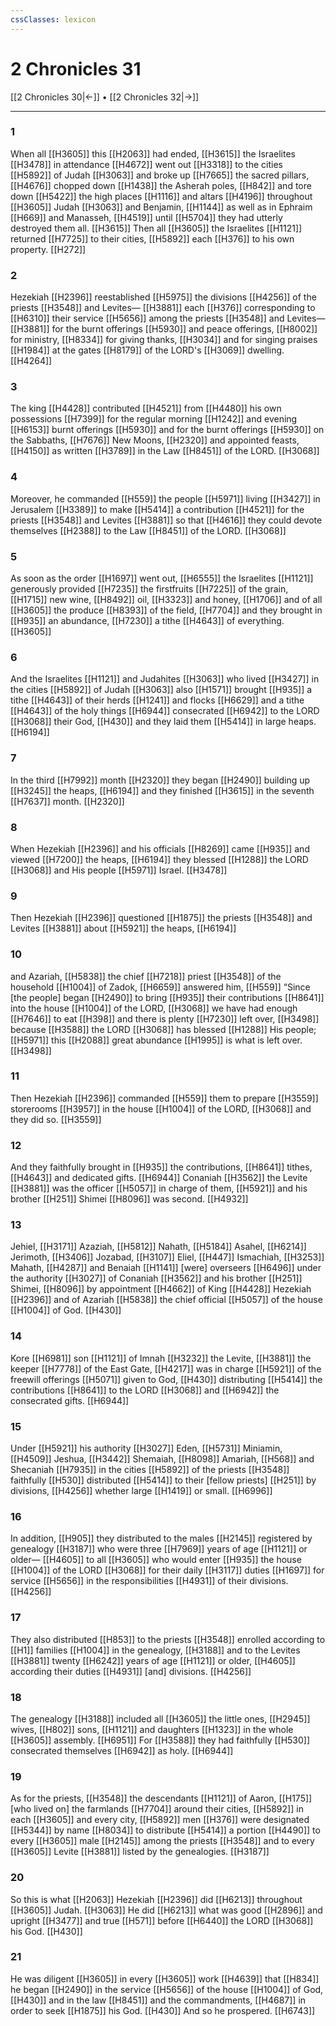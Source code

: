 ```yaml
---
cssClasses: lexicon
---
```


# 2 Chronicles 31

[[2 Chronicles 30|←]] • [[2 Chronicles 32|→]]

---

### 1
When all [[H3605]] this [[H2063]] had ended, [[H3615]] the Israelites [[H3478]] in attendance [[H4672]] went out [[H3318]] to the cities [[H5892]] of Judah [[H3063]] and broke up [[H7665]] the sacred pillars, [[H4676]] chopped down [[H1438]] the Asherah poles, [[H842]] and tore down [[H5422]] the high places [[H1116]] and altars [[H4196]] throughout [[H3605]] Judah [[H3063]] and Benjamin, [[H1144]] as well as in Ephraim [[H669]] and Manasseh, [[H4519]] until [[H5704]] they had utterly destroyed them all. [[H3615]] Then all [[H3605]] the Israelites [[H1121]] returned [[H7725]] to their cities, [[H5892]] each [[H376]] to his own property. [[H272]]

### 2
Hezekiah [[H2396]] reestablished [[H5975]] the divisions [[H4256]] of the priests [[H3548]] and Levites— [[H3881]] each [[H376]] corresponding to [[H6310]] their service [[H5656]] among the priests [[H3548]] and Levites— [[H3881]] for the burnt offerings [[H5930]] and peace offerings, [[H8002]] for ministry, [[H8334]] for giving thanks, [[H3034]] and for singing praises [[H1984]] at the gates [[H8179]] of the LORD's [[H3069]] dwelling. [[H4264]]

### 3
The king [[H4428]] contributed [[H4521]] from [[H4480]] his own possessions [[H7399]] for the regular morning [[H1242]] and evening [[H6153]] burnt offerings [[H5930]] and for the burnt offerings [[H5930]] on the Sabbaths, [[H7676]] New Moons, [[H2320]] and appointed feasts, [[H4150]] as written [[H3789]] in the Law [[H8451]] of the LORD. [[H3068]]

### 4
Moreover, he commanded [[H559]] the people [[H5971]] living [[H3427]] in Jerusalem [[H3389]] to make [[H5414]] a contribution [[H4521]] for the priests [[H3548]] and Levites [[H3881]] so that [[H4616]] they could devote themselves [[H2388]] to the Law [[H8451]] of the LORD. [[H3068]]

### 5
As soon as the order [[H1697]] went out, [[H6555]] the Israelites [[H1121]] generously provided [[H7235]] the firstfruits [[H7225]] of the grain, [[H1715]] new wine, [[H8492]] oil, [[H3323]] and honey, [[H1706]] and of all [[H3605]] the produce [[H8393]] of the field, [[H7704]] and they brought in [[H935]] an abundance, [[H7230]] a tithe [[H4643]] of everything. [[H3605]]

### 6
And the Israelites [[H1121]] and Judahites [[H3063]] who lived [[H3427]] in the cities [[H5892]] of Judah [[H3063]] also [[H1571]] brought [[H935]] a tithe [[H4643]] of their herds [[H1241]] and flocks [[H6629]] and a tithe [[H4643]] of the holy things [[H6944]] consecrated [[H6942]] to the LORD [[H3068]] their God, [[H430]] and they laid them [[H5414]] in large heaps. [[H6194]]

### 7
In the third [[H7992]] month [[H2320]] they began [[H2490]] building up [[H3245]] the heaps, [[H6194]] and they finished [[H3615]] in the seventh [[H7637]] month. [[H2320]]

### 8
When Hezekiah [[H2396]] and his officials [[H8269]] came [[H935]] and viewed [[H7200]] the heaps, [[H6194]] they blessed [[H1288]] the LORD [[H3068]] and His people [[H5971]] Israel. [[H3478]]

### 9
Then Hezekiah [[H2396]] questioned [[H1875]] the priests [[H3548]] and Levites [[H3881]] about [[H5921]] the heaps, [[H6194]]

### 10
and Azariah, [[H5838]] the chief [[H7218]] priest [[H3548]] of the household [[H1004]] of Zadok, [[H6659]] answered him, [[H559]] “Since [the people] began [[H2490]] to bring [[H935]] their contributions [[H8641]] into the house [[H1004]] of the LORD, [[H3068]] we have had enough [[H7646]] to eat [[H398]] and there is plenty [[H7230]] left over, [[H3498]] because [[H3588]] the LORD [[H3068]] has blessed [[H1288]] His people; [[H5971]] this [[H2088]] great abundance [[H1995]] is what is left over. [[H3498]]

### 11
Then Hezekiah [[H2396]] commanded [[H559]] them to prepare [[H3559]] storerooms [[H3957]] in the house [[H1004]] of the LORD, [[H3068]] and they did so. [[H3559]]

### 12
And they faithfully brought in [[H935]] the contributions, [[H8641]] tithes, [[H4643]] and dedicated gifts. [[H6944]] Conaniah [[H3562]] the Levite [[H3881]] was the officer [[H5057]] in charge of them, [[H5921]] and his brother [[H251]] Shimei [[H8096]] was second. [[H4932]]

### 13
Jehiel, [[H3171]] Azaziah, [[H5812]] Nahath, [[H5184]] Asahel, [[H6214]] Jerimoth, [[H3406]] Jozabad, [[H3107]] Eliel, [[H447]] Ismachiah, [[H3253]] Mahath, [[H4287]] and Benaiah [[H1141]] [were] overseers [[H6496]] under the authority [[H3027]] of Conaniah [[H3562]] and his brother [[H251]] Shimei, [[H8096]] by appointment [[H4662]] of King [[H4428]] Hezekiah [[H2396]] and of Azariah [[H5838]] the chief official [[H5057]] of the house [[H1004]] of God. [[H430]]

### 14
Kore [[H6981]] son [[H1121]] of Imnah [[H3232]] the Levite, [[H3881]] the keeper [[H7778]] of the East Gate, [[H4217]] was in charge [[H5921]] of the freewill offerings [[H5071]] given to God, [[H430]] distributing [[H5414]] the contributions [[H8641]] to the LORD [[H3068]] and [[H6942]] the consecrated gifts. [[H6944]]

### 15
Under [[H5921]] his authority [[H3027]] Eden, [[H5731]] Miniamin, [[H4509]] Jeshua, [[H3442]] Shemaiah, [[H8098]] Amariah, [[H568]] and Shecaniah [[H7935]] in the cities [[H5892]] of the priests [[H3548]] faithfully [[H530]] distributed [[H5414]] to their [fellow priests] [[H251]] by divisions, [[H4256]] whether large [[H1419]] or small. [[H6996]]

### 16
In addition, [[H905]] they distributed to the males [[H2145]] registered by genealogy [[H3187]] who were three [[H7969]] years of age [[H1121]] or older— [[H4605]] to all [[H3605]] who would enter [[H935]] the house [[H1004]] of the LORD [[H3068]] for their daily [[H3117]] duties [[H1697]] for service [[H5656]] in the responsibilities [[H4931]] of their divisions. [[H4256]]

### 17
They also distributed [[H853]] to the priests [[H3548]] enrolled according to [[H1]] families [[H1004]] in the genealogy, [[H3188]] and to the Levites [[H3881]] twenty [[H6242]] years of age [[H1121]] or older, [[H4605]] according their duties [[H4931]] [and] divisions. [[H4256]]

### 18
The genealogy [[H3188]] included all [[H3605]] the little ones, [[H2945]] wives, [[H802]] sons, [[H1121]] and daughters [[H1323]] in the whole [[H3605]] assembly. [[H6951]] For [[H3588]] they had faithfully [[H530]] consecrated themselves [[H6942]] as holy. [[H6944]]

### 19
As for the priests, [[H3548]] the descendants [[H1121]] of Aaron, [[H175]] [who lived on] the farmlands [[H7704]] around their cities, [[H5892]] in each [[H3605]] and every city, [[H5892]] men [[H376]] were designated [[H5344]] by name [[H8034]] to distribute [[H5414]] a portion [[H4490]] to every [[H3605]] male [[H2145]] among the priests [[H3548]] and to every [[H3605]] Levite [[H3881]] listed by the genealogies. [[H3187]]

### 20
So this is what [[H2063]] Hezekiah [[H2396]] did [[H6213]] throughout [[H3605]] Judah. [[H3063]] He did [[H6213]] what was good [[H2896]] and upright [[H3477]] and true [[H571]] before [[H6440]] the LORD [[H3068]] his God. [[H430]]

### 21
He was diligent [[H3605]] in every [[H3605]] work [[H4639]] that [[H834]] he began [[H2490]] in the service [[H5656]] of the house [[H1004]] of God, [[H430]] and in the law [[H8451]] and the commandments, [[H4687]] in order to seek [[H1875]] his God. [[H430]] And so he prospered. [[H6743]]

